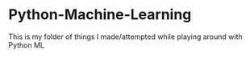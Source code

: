 # Python-Machine-Learning
This is my folder of things I made/attempted while playing around with Python ML
